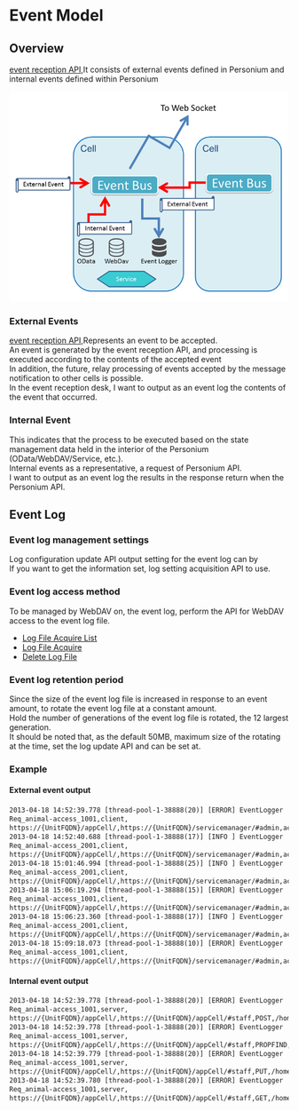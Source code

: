 # Event Model

## Overview

[event reception API,](278_Event_Reception.md)It consists of external events defined in Personium and internal events defined within Personium

![Event Model](image/eventmodel.png "Event Model")

### External Events

[event reception API,](278_Event_Reception.md)Represents an event to be accepted.  
An event is generated by the event reception API, and processing is executed according to the contents of the accepted event  
In addition, the future, relay processing of events accepted by the message notification to other cells is possible.  
In the event reception desk, I want to output as an event log the contents of the event that occurred.

### Internal Event

This indicates that the process to be executed based on the state management data held in the interior of the Personium (OData/WebDAV/Service, etc.).  
Internal events as a representative, a request of Personium API.  
I want to output as an event log the results in the response return when the Personium API.

## Event Log

### Event log management settings

Log configuration update API output setting for the event log can by  
If you want to get the information set, log setting acquisition API to use.

### Event log access method

To be managed by WebDAV on, the event log, perform the API for WebDAV access to the event log file.

* [Log File Acquire List](284_Retrieve_Log_File_list.md)
* [Log File Acquire](285_Retrieve_Log_File.md)
* [Delete Log File](286_Delete_Log_File.md)

### Event log retention period

Since the size of the event log file is increased in response to an event amount, to rotate the event log file at a constant amount.  
Hold the number of generations of the event log file is rotated, the 12 largest generation.  
It should be noted that, as the default 50MB, maximum size of the rotating at the time, set the log update API and can be set at.

### Example

#### External event output

```
2013-04-18 14:52:39.778 [thread-pool-1-38888(20)] [ERROR] EventLogger Req_animal-access_1001,client,
https://{UnitFQDN}/appCell/,https://{UnitFQDN}/servicemanager/#admin,actionData,/svc/token_keeper,resultData
2013-04-18 14:52:40.688 [thread-pool-1-38888(17)] [INFO ] EventLogger Req_animal-access_2001,client,
https://{UnitFQDN}/appCell/,https://{UnitFQDN}/servicemanager/#admin,action,/svc/token_keeper,result
2013-04-18 15:01:46.994 [thread-pool-1-38888(25)] [INFO ] EventLogger Req_animal-access_2001,client,
https://{UnitFQDN}/appCell/,https://{UnitFQDN}/servicemanager/#admin,action,/svc/token_keeper,result
2013-04-18 15:06:19.294 [thread-pool-1-38888(15)] [ERROR] EventLogger Req_animal-access_1001,client,
https://{UnitFQDN}/appCell/,https://{UnitFQDN}/servicemanager/#admin,actionData,/svc/token_keeper,resultData
2013-04-18 15:06:23.360 [thread-pool-1-38888(17)] [INFO ] EventLogger Req_animal-access_2001,client,
https://{UnitFQDN}/appCell/,https://{UnitFQDN}/servicemanager/#admin,action,/svc/token_keeper,result
2013-04-18 15:09:18.073 [thread-pool-1-38888(10)] [ERROR] EventLogger Req_animal-access_1001,client,
https://{UnitFQDN}/appCell/,https://{UnitFQDN}/servicemanager/#admin,actionData,/svc/token_keeper,resultData
```

#### Internal event output

```
2013-04-18 14:52:39.778 [thread-pool-1-38888(20)] [ERROR] EventLogger Req_animal-access_1001,server,
https://{UnitFQDN}/appCell/,https://{UnitFQDN}/appCell/#staff,POST,/homeClinic/__token,200
2013-04-18 14:52:39.778 [thread-pool-1-38888(20)] [ERROR] EventLogger Req_animal-access_1001,server,
https://{UnitFQDN}/appCell/,https://{UnitFQDN}/appCell/#staff,PROPFIND,/homeClinic/box/col/put_blog,207
2013-04-18 14:52:39.779 [thread-pool-1-38888(20)] [ERROR] EventLogger Req_animal-access_1001,server,
https://{UnitFQDN}/appCell/,https://{UnitFQDN}/appCell/#staff,PUT,/homeClinic/box/col/put_blog,204
2013-04-18 14:52:39.780 [thread-pool-1-38888(20)] [ERROR] EventLogger Req_animal-access_1001,server,
https://{UnitFQDN}/appCell/,https://{UnitFQDN}/appCell/#staff,GET,/homeClinic/box/col/blog_20130418,200
```


